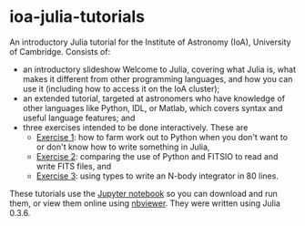 # ioa-julia-tutorials

An introductory Julia tutorial for the Institute of Astronomy (IoA), University of Cambridge. Consists of:

* an introductory slideshow Welcome to Julia, covering what Julia is, what makes it different from other programming languages, and how you can use it (including how to access it on the IoA cluster);
* an extended tutorial, targeted at astronomers who have knowledge of other languages like Python, IDL, or Matlab, which covers syntax and useful language features; and
* three exercises intended to be done interactively. These are
  - [Exercise 1](exercise-1-julia-python.ipynb): how to farm work out to Python when you don't want to or don't know how to write something in Julia,
  - [Exercise 2](exercise-2-FITS.ipynb): comparing the use of Python and FITSIO to read and write FITS files, and
  - [Exercise 3](exercise-3-types.ipynb): using types to write an N-body integrator in 80 lines.

These tutorials use the [Jupyter notebook](https://jupyter.org/) so you can download and run them, or view them online using [nbviewer](http://nbviewer.ipython.org/github/swt30/ioa-julia-tutorials/tree/master/). They were written using Julia 0.3.6.
